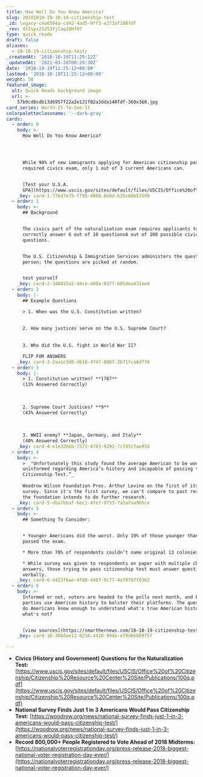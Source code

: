 ```yaml
---
title: How Well Do You Know America?
slug: 20181019-18-10-19-citizenship-test
_id: legacy-c4a6504a-cd42-4ad5-9ff3-e273af1807df
_rev: 45Isps23253Yjlaq2DHfO7
type: quick_reads
draft: false
aliases:
  - 18-10-19-citizenship-test/
_createdAt: '2018-10-19T11:25:12Z'
_updatedAt: '2021-03-28T00:29:30Z'
date: '2018-10-19T11:25:12+00:00'
lastmod: '2018-10-19T11:25:12+00:00'
weight: 50
featured_image:
  alt: Quick Reads background image
  url: >-
    57b9cd8cdb13d6957f22a2e121f02a3dda140fdf-360x360.jpg
card_series: Worth-It-To-See-It
colorpaletteclassname: '--dark-gray'
cards:
  - order: 0
    body: >-
      How Well Do You Know America?




      While 90% of new immigrants applying for American citizenship pass the
      required civics exam, only 1 out of 3 current Americans can.


      [Test your U.S.A.
      GPA](https://www.uscis.gov/sites/default/files/USCIS/Office%20of%20Citizenship/Citizenship%20Resource%20Center%20Site/Publications/100q.pdf)
    _key: card-1-776d7e75-ff95-4968-8e0d-b35c60b51599
  - order: 1
    body: >-
      ## Background


      The civics part of the naturalization exam requires applicants to
      correctly answer 6 out of 10 questionsA out of 100 possible civics
      questions.


      The U.S. Citizenship & Immigration Services administers the questions in
      person; the questions are picked at random.


      test yourself
    _key: card-2-348815a2-44ce-400a-837f-b054ea431ee4
  - order: 2
    body: |-
      ## Example Questions

      > 1. When was the U.S. Constitution written?  
        
        
      2. How many justices serve on the U.S. Supreme Court?  
        
        
      3. Who did the U.S. fight in World War II?

      FLIP FOR ANSWERS
    _key: card-3-2aa1c3d0-d618-4747-8087-2b71fca6d770
  - order: 3
    body: |-
      > 1. Constitution written? **1787**  
      (13% Answered Correctly)  
        
        
        
      2. Supreme Court Justices? **9**  
      (43% Answered Correctly)  
        
        
        
      3. WWII enemy? **Japan, Germany, and Italy**  
      (40% Answered Correctly)
    _key: card-4-e1e32bbb-7573-4783-9292-7c7d5cfae93d
  - order: 4
    body: >-
      > _"Unfortunately this study found the average American to be woefully
      uninformed regarding America’s history and incapable of passing the U.S.
      Citizenship Test.”_  
        
      Woodrow Wilson Foundation Pres. Arthur Levine on the first of its kind
      survey. Since it's the first survey, we can't compare to past results, but
      the foundation intends to do further research.
    _key: card-5-dba7bbaf-6ec1-4fe7-9733-7a2afaa966ce
  - order: 5
    body: >-
      ## Something To Consider:


      * Younger Americans did the worst. Only 19% of those younger than 45
      passed the exam.

      * More than 70% of respondents couldn’t name original 13 colonies.

      * While survey was given to respondents on paper with multiple choice
      answers, those trying to pass citizenship test must answer questions
      verbally.
    _key: card-6-4423f6ae-4f88-4d87-9c77-4a78797f0362
  - order: 6
    body: >-
      Informed or not, voters are headed to the polls next month, and both
      parties use American history to bolster their platforms. The question is:
      do Americans know enough to understand what's true American history and
      what's not?


      [view sources](https://smarthernews.com/18-10-19-citizenship-test/)
    _key: card-10-308dae12-8216-4420-99da-e79d8660975f

---
```

* **Civics (History and Government) Questions for the Naturalization Test:** [https://www.uscis.gov/sites/default/files/USCIS/Office%20of%20Citizenship/Citizenship%20Resource%20Center%20Site/Publications/100q.pdf](https://www.uscis.gov/sites/default/files/USCIS/Office%20of%20Citizenship/Citizenship%20Resource%20Center%20Site/Publications/100q.pdf)
* **National Survey Finds Just 1 in 3 Americans Would Pass Citizenship Test:** [https://woodrow.org/news/national-survey-finds-just-1-in-3-americans-would-pass-citizenship-test/](https://woodrow.org/news/national-survey-finds-just-1-in-3-americans-would-pass-citizenship-test/)
* **Record 800,000+ People Registered to Vote Ahead of 2018 Midterms:** [https://nationalvoterregistrationday.org/press-release-2018-biggest-national-voter-registration-day-ever/](https://nationalvoterregistrationday.org/press-release-2018-biggest-national-voter-registration-day-ever/)